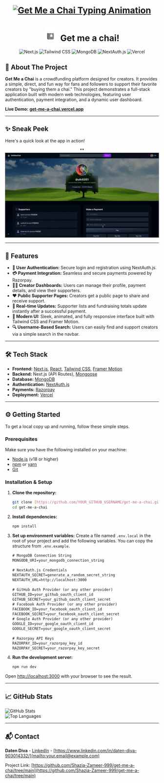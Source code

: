 <h1 align="center">
  <a href="">
    <img src="https://readme-typing-svg.herokuapp.com?font=Geist&size=35&pause=1000&color=914EFF&center=true&vCenter=true&width=500&lines=Get+Me+a+Chai+%E2%98%95;A+Crowdfunding+Platform" alt="Get Me a Chai Typing Animation" />
  </a>
</h1>

<div align="center">
  <h1>
    <img src="/public/chai.gif" alt="Chai Logo" width="45"/>
    Get me a chai!
  </h1>
</div>

<p align="center">
  <img src="https://img.shields.io/badge/Next.js-914EFF?style=for-the-badge&logo=nextdotjs&logoColor=white" alt="Next.js"/>
  <img src="https://img.shields.io/badge/Tailwind_CSS-38B2AC?style=for-the-badge&logo=tailwind-css&logoColor=white" alt="Tailwind CSS"/>
  <img src="https://img.shields.io/badge/MongoDB-4EA94B?style=for-the-badge&logo=mongodb&logoColor=white" alt="MongoDB"/>
  <img src="https://img.shields.io/badge/NextAuth.js-3B82F6?style=for-the-badge&logo=nextauth.js&logoColor=white" alt="NextAuth.js"/>
  <img src="https://img.shields.io/badge/Vercel-4A4A4A?style=for-the-badge&logo=vercel&logoColor=white" alt="Vercel"/>
</p>

## 📖 About The Project

**Get Me a Chai** is a crowdfunding platform designed for creators. It provides a simple, direct, and fun way for fans and followers to support their favorite creators by "buying them a chai." This project demonstrates a full-stack application built with modern web technologies, featuring user authentication, payment integration, and a dynamic user dashboard.

**Live Demo:** **[get-me-a-chai.vercel.app]()**

---

## ✨ Sneak Peek

Here's a quick look at the app in action!

<div align="center">
  
  **
  <img src="/public/project_demo.gif" alt="Project Demo GIF" width="800"/>
  
</div>

---

## 🚀 Features

- **👤 User Authentication:** Secure login and registration using NextAuth.js.
- **💳 Payment Integration:** Seamless and secure payments powered by Razorpay.
- **👨‍💻 Creator Dashboards:** Users can manage their profile, payment details, and view their supporters.
- **❤️ Public Supporter Pages:** Creators get a public page to share and receive support.
- **📣 Real-time Updates:** Supporter lists and fundraising totals update instantly after a successful payment.
- **🎨 Modern UI:** Sleek, animated, and fully responsive interface built with Tailwind CSS and Framer Motion.
- **🔍 Username-Based Search:** Users can easily find and support creators via a simple search in the navbar.

---

## 🛠️ Tech Stack

- **Frontend:** [Next.js](https://nextjs.org/), [React](https://reactjs.org/), [Tailwind CSS](https://tailwindcss.com/), [Framer Motion](https://www.framer.com/motion/)
- **Backend:** Next.js (API Routes), [Mongoose](https://mongoosejs.com/)
- **Database:** [MongoDB](https://www.mongodb.com/)
- **Authentication:** [NextAuth.js](https://next-auth.js.org/)
- **Payments:** [Razorpay](https://razorpay.com/)
- **Deployment:** [Vercel](https://vercel.com/)

---

## ⚙️ Getting Started

To get a local copy up and running, follow these simple steps.

### Prerequisites

Make sure you have the following installed on your machine:

- [Node.js](https://nodejs.org/en/) (v18 or higher)
- [npm](https://www.npmjs.com/) or [yarn](https://yarnpkg.com/)
- [Git](https://git-scm.com/)

### Installation & Setup

1.  **Clone the repository:**

    ```sh
    git clone [https://github.com/YOUR_GITHUB_USERNAME/get-me-a-chai.git](https://github.com/YOUR_GITHUB_USERNAME/get-me-a-chai.git)
    cd get-me-a-chai
    ```

2.  **Install dependencies:**

    ```sh
    npm install
    ```

3.  **Set up environment variables:**
    Create a file named `.env.local` in the root of your project and add the following variables. You can copy the structure from `.env.example`.

    ```env
    # MongoDB Connection String
    MONGODB_URI=your_mongodb_connection_string

    # NextAuth.js Credentials
    NEXTAUTH_SECRET=generate_a_random_secret_string
    NEXTAUTH_URL=http://localhost:3000

    # GitHub Auth Provider (or any other provider)
    GITHUB_ID=your_github_oauth_client_id
    GITHUB_SECRET=your_github_oauth_client_secret
    # Facebook Auth Provider (or any other provider)
    FACEBOOK_ID=your_facebook_oauth_client_id
    FACEBOOK_SECRET=your_facebook_oauth_client_secret
    # Google Auth Provider (or any other provider)
    GOOGLE_ID=your_google_oauth_client_id
    GOOGLE_SECRET=your_google_oauth_client_secret

    # Razorpay API Keys
    RAZORPAY_ID=your_razorpay_key_id
    RAZORPAY_SECRET=your_razorpay_key_secret
    ```

4.  **Run the development server:**
    ```sh
    npm run dev
    ```

Open [http://localhost:3000](http://localhost:3000) with your browser to see the result.

---

## 📈 GitHub Stats

<img src="https://github-readme-stats.vercel.app/api?username=shazia-Zameer-999&show_icons=true&theme=dracula&include_all_commits=true&count_private=true" alt="GitHub Stats"/>
<br/>
<img src="https://github-readme-stats.vercel.app/api/top-langs/?username=shazia-Zameer-999&layout=compact&langs_count=8&theme=dracula" alt="Top Languages"/>

---

## 📬 Contact

**Daten Diva** - [LinkedIn](https://www.linkedin.com/in/daten-diva-903014332/) - [https://www.linkedin.com/in/daten-diva-903014332/](mailto:your.email@example.com)

Project Link: [https://github.com/Shazia-Zameer-999/get-me-a-chai/tree/main](https://github.com/Shazia-Zameer-999/get-me-a-chai/tree/main)
